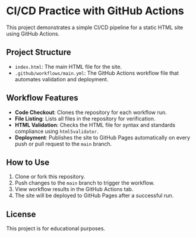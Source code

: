 # CI/CD Practice with GitHub Actions

This project demonstrates a simple CI/CD pipeline for a static HTML site using GitHub Actions.

## Project Structure
- `index.html`: The main HTML file for the site.
- `.github/workflows/main.yml`: The GitHub Actions workflow file that automates validation and deployment.

## Workflow Features
- **Code Checkout**: Clones the repository for each workflow run.
- **File Listing**: Lists all files in the repository for verification.
- **HTML Validation**: Checks the HTML file for syntax and standards compliance using `html5validator`.
- **Deployment**: Publishes the site to GitHub Pages automatically on every push or pull request to the `main` branch.

## How to Use
1. Clone or fork this repository.
2. Push changes to the `main` branch to trigger the workflow.
3. View workflow results in the GitHub Actions tab.
4. The site will be deployed to GitHub Pages after a successful run.

## License
This project is for educational purposes.

